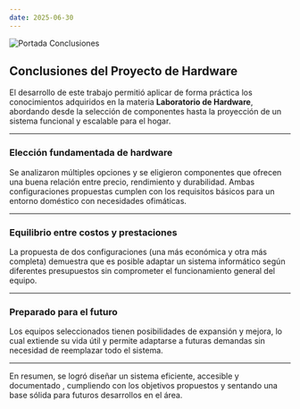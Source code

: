 ```yaml
---
date: 2025-06-30
---
```


![Portada Conclusiones](/images/portadaconclu.png)

##  Conclusiones del Proyecto de Hardware

El desarrollo de este trabajo permitió aplicar de forma práctica los conocimientos adquiridos en la materia **Laboratorio de Hardware**, abordando desde la selección de componentes hasta la proyección de un sistema funcional y escalable para el hogar.

---

###  Elección fundamentada de hardware

Se analizaron múltiples opciones y se eligieron componentes que ofrecen una buena relación entre precio, rendimiento y durabilidad. Ambas configuraciones propuestas cumplen con los requisitos básicos para un entorno doméstico con necesidades ofimáticas. 

---

###  Equilibrio entre costos y prestaciones

La propuesta de dos configuraciones (una más económica y otra más completa) demuestra que es posible adaptar un sistema informático según diferentes presupuestos sin comprometer el funcionamiento general del equipo.

---

###  Preparado para el futuro

Los equipos seleccionados tienen posibilidades de expansión y mejora, lo cual extiende su vida útil y permite adaptarse a futuras demandas sin necesidad de reemplazar todo el sistema.

---

En resumen, se logró diseñar un sistema eficiente, accesible y documentado , cumpliendo con los objetivos propuestos y sentando una base sólida para futuros desarrollos en el área.